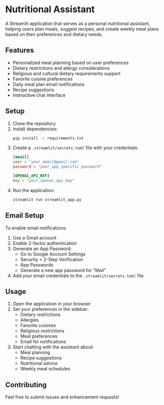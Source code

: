# Nutritional Assistant

A Streamlit application that serves as a personal nutritional assistant, helping users plan meals, suggest recipes, and create weekly meal plans based on their preferences and dietary needs.

## Features

- Personalized meal planning based on user preferences
- Dietary restrictions and allergy considerations
- Religious and cultural dietary requirements support
- Favorite cuisine preferences
- Daily meal plan email notifications
- Recipe suggestions
- Interactive chat interface

## Setup

1. Clone the repository
2. Install dependencies:
   ```bash
   pip install -r requirements.txt
   ```
3. Create a `.streamlit/secrets.toml` file with your credentials:
   ```toml
   [email]
   user = "your_email@gmail.com"
   password = "your_app_specific_password"

   [OPENAI_API_KEY]
   key = "your_openai_api_key"
   ```
4. Run the application:
   ```bash
   streamlit run streamlit_app.py
   ```

## Email Setup

To enable email notifications:
1. Use a Gmail account
2. Enable 2-factor authentication
3. Generate an App Password:
   - Go to Google Account Settings
   - Security > 2-Step Verification
   - App Passwords
   - Generate a new app password for "Mail"
4. Add your email credentials to the `.streamlit/secrets.toml` file

## Usage

1. Open the application in your browser
2. Set your preferences in the sidebar:
   - Dietary restrictions
   - Allergies
   - Favorite cuisines
   - Religious restrictions
   - Meal preferences
   - Email for notifications
3. Start chatting with the assistant about:
   - Meal planning
   - Recipe suggestions
   - Nutritional advice
   - Weekly meal schedules

## Contributing

Feel free to submit issues and enhancement requests!
